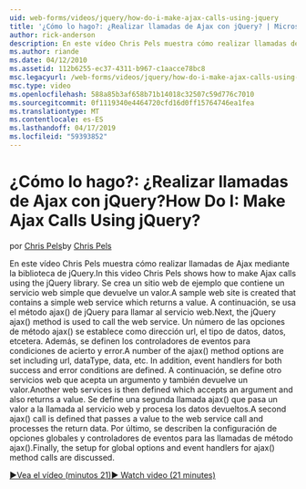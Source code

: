 ```yaml
---
uid: web-forms/videos/jquery/how-do-i-make-ajax-calls-using-jquery
title: '¿Cómo lo hago?: ¿Realizar llamadas de Ajax con jQuery? | Microsoft Docs'
author: rick-anderson
description: En este vídeo Chris Pels muestra cómo realizar llamadas de Ajax mediante la biblioteca de jQuery. Se crea un sitio web de ejemplo que contiene un servicio web simple que devuelve...
ms.author: riande
ms.date: 04/12/2010
ms.assetid: 112b6255-ec37-4311-b967-c1aacce78bc8
msc.legacyurl: /web-forms/videos/jquery/how-do-i-make-ajax-calls-using-jquery
msc.type: video
ms.openlocfilehash: 588a85b3af658b71b14018c32507c59d776c7010
ms.sourcegitcommit: 0f1119340e4464720cfd16d0ff15764746ea1fea
ms.translationtype: MT
ms.contentlocale: es-ES
ms.lasthandoff: 04/17/2019
ms.locfileid: "59393852"
---
```

# <a name="how-do-i-make-ajax-calls-using-jquery"></a><span data-ttu-id="b0321-105">¿Cómo lo hago?: ¿Realizar llamadas de Ajax con jQuery?</span><span class="sxs-lookup"><span data-stu-id="b0321-105">How Do I: Make Ajax Calls Using jQuery?</span></span>

<span data-ttu-id="b0321-106">por [Chris Pels](https://twitter.com/chrispels)</span><span class="sxs-lookup"><span data-stu-id="b0321-106">by [Chris Pels](https://twitter.com/chrispels)</span></span>

<span data-ttu-id="b0321-107">En este vídeo Chris Pels muestra cómo realizar llamadas de Ajax mediante la biblioteca de jQuery.</span><span class="sxs-lookup"><span data-stu-id="b0321-107">In this video Chris Pels shows how to make Ajax calls using the jQuery library.</span></span> <span data-ttu-id="b0321-108">Se crea un sitio web de ejemplo que contiene un servicio web simple que devuelve un valor.</span><span class="sxs-lookup"><span data-stu-id="b0321-108">A sample web site is created that contains a simple web service which returns a value.</span></span> <span data-ttu-id="b0321-109">A continuación, se usa el método ajax() de jQuery para llamar al servicio web.</span><span class="sxs-lookup"><span data-stu-id="b0321-109">Next, the jQuery ajax() method is used to call the web service.</span></span> <span data-ttu-id="b0321-110">Un número de las opciones de método ajax() se establece como dirección url, el tipo de datos, datos, etcetera. Además, se definen los controladores de eventos para condiciones de acierto y error.</span><span class="sxs-lookup"><span data-stu-id="b0321-110">A number of the ajax() method options are set including url, dataType, data, etc. In addition, event handlers for both success and error conditions are defined.</span></span> <span data-ttu-id="b0321-111">A continuación, se define otro servicios web que acepta un argumento y también devuelve un valor.</span><span class="sxs-lookup"><span data-stu-id="b0321-111">Another web services is then defined which accepts an argument and also returns a value.</span></span> <span data-ttu-id="b0321-112">Se define una segunda llamada ajax() que pasa un valor a la llamada al servicio web y procesa los datos devueltos.</span><span class="sxs-lookup"><span data-stu-id="b0321-112">A second ajax() call is defined that passes a value to the web service call and processes the return data.</span></span> <span data-ttu-id="b0321-113">Por último, se describen la configuración de opciones globales y controladores de eventos para las llamadas de método ajax().</span><span class="sxs-lookup"><span data-stu-id="b0321-113">Finally, the setup for global options and event handlers for ajax() method calls are discussed.</span></span>

[<span data-ttu-id="b0321-114">&#9654;Vea el vídeo (minutos 21)</span><span class="sxs-lookup"><span data-stu-id="b0321-114">&#9654; Watch video (21 minutes)</span></span>](https://channel9.msdn.com/Blogs/ASP-NET-Site-Videos/how-do-i-make-ajax-calls-using-jquery)
